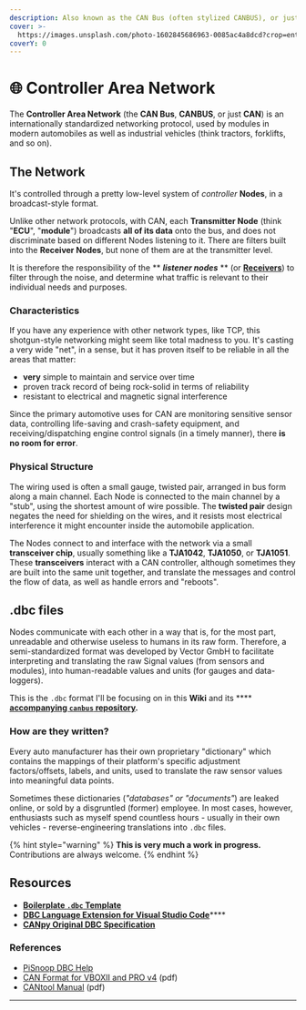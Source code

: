 ```yaml
---
description: Also known as the CAN Bus (often stylized CANBUS), or just CAN.
cover: >-
  https://images.unsplash.com/photo-1602845686963-0085ac4a8dcd?crop=entropy&cs=srgb&fm=jpg&ixid=MnwxOTcwMjR8MHwxfHNlYXJjaHwxfHxjYW5idXN8ZW58MHx8fHwxNjQ1NTI0MTY0&ixlib=rb-1.2.1&q=85
coverY: 0
---
```


# 🌐 Controller Area Network

The **Controller Area Network** (the **CAN Bus**, **CANBUS**, or just **CAN**) is an internationally standardized networking protocol, used by modules in modern automobiles as well as industrial vehicles (think tractors, forklifts, and so on).&#x20;

## The Network

It's controlled through a pretty low-level system of _controller_ **Nodes**, in a broadcast-style format.

Unlike other network protocols, with CAN, each **Transmitter Node** (think "**ECU**", "**module**") broadcasts **all of its data** onto the bus, and does not discriminate based on different Nodes listening to it. There are filters built into the **Receiver Nodes**, but none of them are at the transmitter level.&#x20;

It is therefore the responsibility of the ** **_**listener nodes**_** ** (or [**Receivers**](dbc/signals.md#breakdown-of-terms-and-types)) to filter through the noise, and determine what traffic is relevant to their individual needs and purposes.&#x20;

### Characteristics

If you have any experience with other network types, like TCP, this shotgun-style networking might seem like total madness to you.  It's casting a very wide "net", in a sense, but it has proven itself to be reliable in all the areas that matter:

* **very** simple to maintain and service over time
* proven track record of being rock-solid in terms of reliability
* resistant to electrical and magnetic signal interference

Since the primary automotive uses for CAN are monitoring sensitive sensor data, controlling life-saving and crash-safety equipment, and receiving/dispatching engine control signals (in a timely manner), there **is no room for error**.&#x20;

### Physical Structure

The wiring used is often a small gauge, twisted pair, arranged in bus form along a main channel. Each Node is connected to the main channel by a "stub", using the shortest amount of wire possible. The **twisted pair** design negates the need for shielding on the wires, and it resists most electrical interference it might encounter inside the automobile application.

The Nodes connect to and interface with the network via a small **transceiver chip**, usually something like a **TJA1042**, **TJA1050**, or **TJA1051**. These **transceivers** interact with a CAN controller, although sometimes they are built into the same unit together, and translate the messages and control the flow of data, as well as handle errors and "reboots".

## .dbc files

Nodes communicate with each other in a way that is, for the most part, unreadable and otherwise useless to humans in its raw form. Therefore, a semi-standardized format was developed by Vector GmbH to facilitate interpreting and translating the raw Signal values (from sensors and modules), into human-readable values and units (for gauges and data-loggers).

This is the `.dbc` format I'll be focusing on in this **Wiki** and its **** [**accompanying `canbus` repository**](https://github.com/nberlette/canbus)**.**

### How are they written?

Every auto manufacturer has their own proprietary "dictionary" which contains the mappings of their platform's specific adjustment factors/offsets, labels, and units, used to translate the raw sensor values into meaningful data points.

Sometimes these dictionaries (_"databases" or "documents"_) are leaked online, or sold by a disgruntled (former) employee. In most cases, however, enthusiasts such as myself spend countless hours - usually in their own vehicles - reverse-engineering translations into `.dbc` files.

{% hint style="warning" %}
**This is very much a work in progress.** Contributions are always welcome.
{% endhint %}

## Resources

* ****[**Boilerplate `.dbc` Template**](https://github.com/nberlette/canbus/wiki/Boilerplate-Template)****
* [**DBC Language Extension for Visual Studio Code**](https://marketplace.visualstudio.com/items?itemName=lharri73.dbc)****
* ****[**CANpy Original DBC Specification**](https://github.com/stefanhoelzl/CANpy/blob/master/docs/DBC\_Specification.md)****

### References

* [PiSnoop DBC Help](http://pisnoop.s3.amazonaws.com/snoop\_help\_dbc.htm)
* [CAN Format for VBOXII and PRO v4](http://www.racelogic.co.uk/\_downloads/vbox/Application\_Notes/CAN%20Format%20for%20VBOXII%20and%20PRO%20v4.pdf) (pdf)
* [CANtool Manual](http://www.ingenieurbuerobecker.de/downloads/CANtool\_Manual.pdf) (pdf)

***
